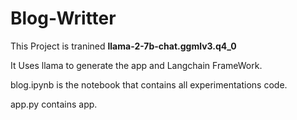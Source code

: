 # Blog-Writter
This Project is tranined **llama-2-7b-chat.ggmlv3.q4_0**

It Uses llama to generate the app and Langchain FrameWork.

blog.ipynb is the notebook that contains all experimentations code.

app.py contains app.